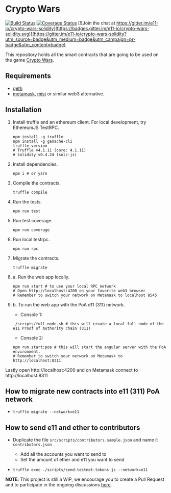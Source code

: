 # Crypto Wars

[![Build Status](https://travis-ci.org/e11-io/crypto-wars-solidity.svg?branch=master)](https://travis-ci.org/e11-io/crypto-wars-solidity)
[![Coverage Status](https://coveralls.io/repos/github/e11-io/crypto-wars-solidity/badge.svg?branch=master)](https://coveralls.io/github/e11-io/crypto-wars-solidity?branch=master)
[![Join the chat at https://gitter.im/e11-io/crypto-wars-solidity](https://badges.gitter.im/e11-io/crypto-wars-solidity.svg)](https://gitter.im/e11-io/crypto-wars-solidity?utm_source=badge&utm_medium=badge&utm_campaign=pr-badge&utm_content=badge)

This repository holds all the smart contracts that are going to be used on the game [Crypto Wars](https://alpha.cryptowars.jp).

## Requirements

- [geth](https://github.com/ethereum/go-ethereum/wiki/Building-Ethereum)
- [metamask](https://metamask.io), [mist](https://github.com/ethereum/mist/releases) or similar web3 alternative.


## Installation

1. Install truffle and an ethereum client. For local development, try EthereumJS TestRPC.
    ```shell
    npm install -g truffle
    npm install -g ganache-cli
    truffle version
    # Truffle v4.1.11 (core: 4.1.11)
    # Solidity v0.4.24 (solc-js)
    ```

2. Install dependencies.
    ```shell
    npm i # or yarn
    ```

3. Compile the contracts.
    ```shell
    truffle compile
    ```

4. Run the tests.
    ```shell
    npm run test
    ```

5. Run test coverage.
    ```shell
    npm run coverage
    ```

6. Run local testrpc.
    ```shell
    npm run rpc
    ```

7. Migrate the contracts.
    ```shell
    truffle migrate
    ```

8. a. Run the web app locally.
    ```shell
    npm run start # to use your local RPC network
    # Open http://localhost:4200 on your favorite web3 browser
    # Remember to switch your network on Metamask to localhost 8545
    ```

8. b. To run the web app with the PoA e11 (311) network.

    - Console 1:
    ```shell
    ./scripts/full-node.sh # this will create a local full node of the e11 Proof of Authority chain (311)
    ```

    - Console 2:
    ```shell
    npm run start:poa # this will start the angular server with the PoA environment.
    # Remember to switch your network on Metamask to http://localhost:8311
    ```

  Lastly open http://localhost:4200 and on Metamask connect to http://localhost:8311


## How to migrate new contracts into e11 (311) PoA network

  - `truffle migrate --network=e11`

## How to send e11 and ether to contributors

  - Duplicate the file `src/scripts/contributors.sample.json` and name it `contributors.json`
    - Add all the accounts you want to send to
    - Set the amount of ether and e11 you want to send

  - `truffle exec ./scripts/send-testnet-tokens.js --network=e11`

**NOTE**: This project is still a WIP, we encourage you to create a Pull Request and to participate in the ongoing discussions [here](https://github.com/e11-io/crypto-wars-solidity/issues).
